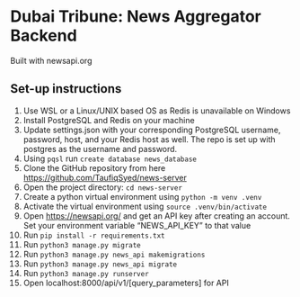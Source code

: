 # Dubai Tribune: News Aggregator Backend

Built with newsapi.org

## Set-up instructions

1. Use WSL or a Linux/UNIX based OS as Redis is unavailable on Windows
2. Install PostgreSQL and Redis on your machine
3. Update settings.json with your corresponding PostgreSQL username, password, host, and your Redis host as well. The repo is set up with postgres as the username and password.
4. Using `pqsl` run `create database news_database`
5. Clone the GitHub repository from here https://github.com/TaufiqSyed/news-server
6. Open the project directory: `cd news-server`
7. Create a python virtual environment using `python -m venv .venv`
8. Activate the virtual environment using `source .venv/bin/activate`
9. Open https://newsapi.org/ and get an API key after creating an account. Set your environment variable “NEWS_API_KEY” to that value
10. Run `pip install -r requirements.txt`
11. Run `python3 manage.py migrate`
12. Run `python3 manage.py news_api makemigrations`
13. Run `python3 manage.py news_api migrate`
14. Run `python3 manage.py runserver`
15. Open localhost:8000/api/v1/[query_parameters] for API
